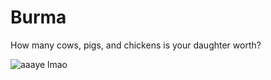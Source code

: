 # Burma
How many cows, pigs, and chickens is your daughter worth?

![aaaye lmao](https://i.imgur.com/vZWEWTS.png "Burma screenshot")
